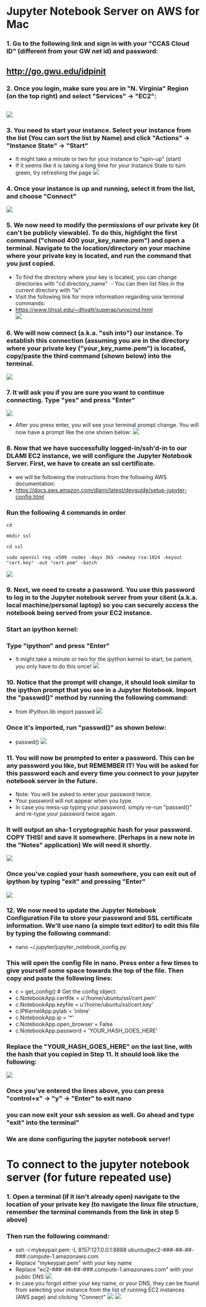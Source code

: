 # Jupyter Notebook Server on AWS for Mac
### 1.	Go to the following link and sign in with your "CCAS Cloud ID" (different from your GW net id) and password:
http://go.gwu.edu/idpinit
---
### 2.	Once you login, make sure you are in "N. Virginia" Region (on the top right) and select "Services" -> "EC2":
![](https://raw.github.com/yuxiaohuang/aws-machine-learning-1/master/aws-machine-learning-1-master/Creating%20a%20DLAMI%20EC2%20Instance%20on%20GWU-AWS/screenshots/1.png)
---
### 3. You need to start your instance. Select your instance from the list (You can sort the list by Name) and click "Actions" -> "Instance State" -> "Start"
 - It might take a minute or two for your instance to "spin-up" (start)
 - If it seems like it is taking a long time for your Instance State to turn green, try refreshing the page
![](https://raw.github.com/yuxiaohuang/aws-machine-learning-1/master/aws-machine-learning-1-master/Jupyter%20Notebook%20Server%20Mac/screenshots/5.png)

 ### 4.	Once your instance is up and running, select it from the list, and choose "Connect"
![](https://github.com/yuxiaohuang/aws-machine-learning-1/blob/master/aws-machine-learning-1-master/Jupyter%20Notebook%20Server%20Mac/screenshots/2.png?raw=true)

 ### 5.	We now need to modify the permissions of our private key (it can't be publicly viewable). To do this, highlight the first command ("chmod 400 your_key_name.pem") and open a terminal. Navigate to the location/directory on your machine where your private key is located, and run the command that you just copied.
  - To find the directory where your key is located, you can change directories with "cd directory_name"
  - You can then list files in the current directory with "ls"
  - Visit the following link for more information regarding unix terminal commands:
  - https://www.tjhsst.edu/~dhyatt/superap/unixcmd.html<br/>
![](https://github.com/yuxiaohuang/aws-machine-learning-1/blob/master/aws-machine-learning-1-master/Jupyter%20Notebook%20Server%20Mac/screenshots/3.png?raw=true)

 ### 6.	We will now connect (a.k.a. "ssh into") our instance. To establish this connection (assuming you are in the directory where your private key ("your_key_name.pem") is located, copy/paste the third command (shown below) into the terminal.
 ![](https://raw.github.com/yuxiaohuang/aws-machine-learning-1/master/aws-machine-learning-1-master/Jupyter%20Notebook%20Server%20Mac/screenshots/4.png)

### 7. It will ask you if you are sure you want to continue connecting. Type "yes" and press "Enter"
![](https://raw.github.com/yuxiaohuang/aws-machine-learning-1/master/aws-machine-learning-1-master/Jupyter%20Notebook%20Server%20Mac/screenshots/6.png)
 - After you press enter, you will see your terminal prompt change. You will now have a prompt like the one shown below:
  ![](https://raw.github.com/yuxiaohuang/aws-machine-learning-1/master/aws-machine-learning-1-master/Jupyter%20Notebook%20Server%20Mac/screenshots/7.png)

### 8. Now that we have successfully logged-in/ssh'd-in to our DLAMI EC2 instance, we will configure the Jupyter Notebook Server. First, we have to create an ssl certificate.
 - we will be following the instructions from the following AWS documentation:
 - https://docs.aws.amazon.com/dlami/latest/devguide/setup-jupyter-config.html <br/>
### Run the following 4 commands in order

`
cd
`

`
mkdir ssl
`

`
cd ssl
`

`
sudo openssl req -x509 -nodes -days 365 -newkey rsa:1024 -keyout "cert.key" -out "cert.pem" -batch
`

![](https://raw.github.com/yuxiaohuang/aws-machine-learning-1/master/aws-machine-learning-1-master/Jupyter%20Notebook%20Server%20Mac/screenshots/8.png)

### 9. Next, we need to create a password. You use this password to log in to the Jupyter notebook server from your client (a.k.a. local machine/personal laptop) so you can securely access the notebook being served from your EC2 instance.
### Start an ipython kernel:
### Type "ipython" and press "Enter"
 - It might take a minute or two for the ipython kernel to start, be patient, you only have to do this once!
![](https://github.com/yuxiaohuang/aws-machine-learning-1/blob/master/aws-machine-learning-1-master/Jupyter%20Notebook%20Server%20Mac/screenshots/9.png?raw=true)

### 10. Notice that the prompt will change, it should look similar to the ipython prompt that you see in a Jupyter Notebook. Import the "passwd()" method by running the following command:
 - from IPython.lib import passwd 
![](https://raw.github.com/yuxiaohuang/aws-machine-learning-1/master/aws-machine-learning-1-master/Jupyter%20Notebook%20Server%20Mac/screenshots/10.png)
### Once it's imported, run "passwd()" as shown below:
 - passwd()
![](https://github.com/yuxiaohuang/aws-machine-learning-1/blob/master/aws-machine-learning-1-master/Jupyter%20Notebook%20Server%20Mac/screenshots/11.png?raw=true)

### 11. You will now be prompted to enter a password. This can be any password you like, but REMEMBER IT! You will be asked for this password each and every time you connect to your jupyter notebook server in the future.
 -  Note: You will be asked to enter your password twice.
 -  Your password will not appear when you type.
 -  In case you mess-up typing your password, simply re-run "passwd()" and re-type your password twice again.
### It will output an sha-1 cryptographic hash for your password. COPY THIS! and save it somewhere. (Perhaps in a new note in the "Notes" application) We will need it shortly.
![](https://raw.github.com/yuxiaohuang/aws-machine-learning-1/master/aws-machine-learning-1-master/Jupyter%20Notebook%20Server%20Mac/screenshots/12.png)
### Once you've copied your hash somewhere, you can exit out of ipython by typing "exit" and pressing "Enter"
![](https://raw.github.com/yuxiaohuang/aws-machine-learning-1/master/aws-machine-learning-1-master/Jupyter%20Notebook%20Server%20Mac/screenshots/13.png)

### 12. We now need to update the Jupyter Notebook Configuration File to store your password and SSL certificate information. We'll use nano (a simple text editor) to edit this file by typing the following command:
 - nano ~/.jupyter/jupyter_notebook_config.py
### This will open the config file in nano. Press enter a few times to give yourself some space towards the top of the file. Then copy and paste the following lines:
 - c = get_config()  # Get the config object.
 - c.NotebookApp.certfile = u'/home/ubuntu/ssl/cert.pem' 
 - c.NotebookApp.keyfile = u'/home/ubuntu/ssl/cert.key' 
 - c.IPKernelApp.pylab = 'inline'  
 - c.NotebookApp.ip = '*'  
 - c.NotebookApp.open_browser = False  
 - c.NotebookApp.password = 'YOUR_HASH_GOES_HERE'  
 ### Replace the "YOUR_HASH_GOES_HERE" on the last line, with the hash that you copied in Step 11. It should look like the following:
 ![](https://raw.github.com/yuxiaohuang/aws-machine-learning-1/master/aws-machine-learning-1-master/Jupyter%20Notebook%20Server%20Mac/screenshots/14.png)
 ### Once you've entered the lines above, you can press "control+x" -> "y" -> "Enter" to exit nano
 ### you can now exit your ssh session as well. Go ahead and type "exit" into the terminal"
 ### We are done configuring the jupyter notebook server!
 
 # To connect to the jupyter notebook server (for future repeated use)
 ### 1. Open a terminal (if it isn't already open) navigate to the location of your private key (to navigate the linux file structure, remember the terminal commands from the link in step 5 above)
 ### Then run the following command:
  - ssh -i mykeypair.pem -L 8157:127.0.0.1:8888 ubuntu@ec2-###-##-##-###.compute-1.amazonaws.com
  - Replace "mykeypair.pem" with your key name
  - Replace "ec2-###-##-##-###.compute-1.amazonaws.com" with your public DNS
  ![](https://github.com/yuxiaohuang/aws-machine-learning-1/blob/master/aws-machine-learning-1-master/Jupyter%20Notebook%20Server%20Mac/screenshots/16.png?raw=true)
  - In case you forgot either your key name, or your DNS, they can be found from selecting your instance from the list of running EC2 instances (AWS page) and clicking "Connect"
  ![](https://github.com/yuxiaohuang/aws-machine-learning-1/blob/master/aws-machine-learning-1-master/Jupyter%20Notebook%20Server%20Mac/screenshots/2.png?raw=true)
   ![](https://github.com/yuxiaohuang/aws-machine-learning-1/blob/master/aws-machine-learning-1-master/Jupyter%20Notebook%20Server%20Mac/screenshots/15.png?raw=true)
